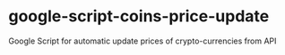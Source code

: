 # google-script-coins-price-update
Google Script for automatic update prices of crypto-currencies from API
